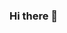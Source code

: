 ### Hi there 👋

<!--
**taylanunutmaz/taylanunutmaz** is a ✨ _special_ ✨ repository because its `README.md` (this file) appears on your GitHub profile.

Here are some ideas to get you started:

- 🔭 I’m currently working on Laravel, PHP, Express
- 🌱 I’m currently learning Vue
- 👯 I’m looking to collaborate on Laravel Projects
- 💬 Ask me about Back-End Technologies
- 📫 How to reach me: ...
-->
